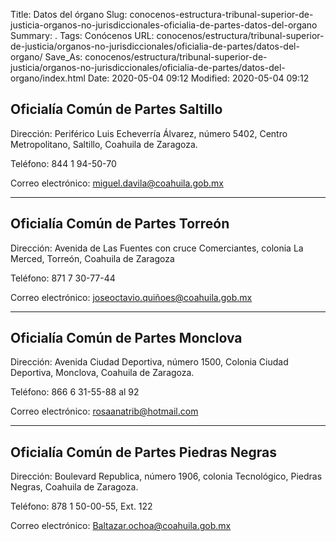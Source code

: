 Title: Datos del órgano
Slug: conocenos-estructura-tribunal-superior-de-justicia-organos-no-jurisdiccionales-oficialia-de-partes-datos-del-organo
Summary: .
Tags: Conócenos
URL: conocenos/estructura/tribunal-superior-de-justicia/organos-no-jurisdiccionales/oficialia-de-partes/datos-del-organo/
Save_As: conocenos/estructura/tribunal-superior-de-justicia/organos-no-jurisdiccionales/oficialia-de-partes/datos-del-organo/index.html
Date: 2020-05-04 09:12
Modified: 2020-05-04 09:12


## Oficialía Común de Partes Saltillo

Dirección: Periférico Luis Echeverría Álvarez, número 5402, Centro Metropolitano, Saltillo, Coahuila de Zaragoza.

Teléfono: 844 1 94-50-70

Correo electrónico: miguel.davila@coahuila.gob.mx

---

## Oficialía Común de Partes Torreón

Dirección: Avenida de Las Fuentes con cruce Comerciantes, colonia La Merced, Torreón, Coahuila de Zaragoza

Teléfono: 871 7 30-77-44

Correo electrónico: joseoctavio.quiñoes@coahuila.gob.mx

---

## Oficialía Común de Partes Monclova

Dirección: Avenida Ciudad Deportiva, número 1500, Colonia Ciudad Deportiva, Monclova, Coahuila de Zaragoza.

Teléfono: 866 6 31-55-88 al 92

Correo electrónico: rosaanatrib@hotmail.com

---

## Oficialía Común de Partes Piedras Negras

Dirección: Boulevard Republica, número 1906, colonia Tecnológico, Piedras Negras, Coahuila de Zaragoza.

Teléfono: 878 1 50-00-55, Ext. 122

Correo electrónico: Baltazar.ochoa@coahuila.gob.mx



